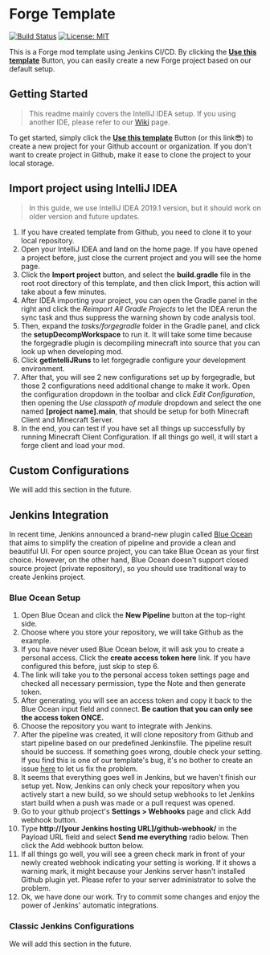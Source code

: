 # Forge Template
[![Build Status](http://galaxy.nctu.me:8080/buildStatus/icon?job=Examples%2FForge%2Fmaster)](http://galaxy.nctu.me:8080/job/Examples/job/Forge/job/master/)
[![License: MIT](https://img.shields.io/badge/License-MIT-yellow.svg)](https://opensource.org/licenses/MIT)

This is a Forge mod template using Jenkins CI/CD. By clicking the [**Use this template**](https://github.com/jenkins-example/Forge/generate) Button,
 you can easily create a new Forge project based on our default setup.
 
## Getting Started
> This readme mainly covers the IntelliJ IDEA setup.
> If you using another IDE, please refer to our [Wiki](https://github.com/jenkins-example/Forge/wiki) page.
 
To get started, simply click the [**Use this template**](https://github.com/jenkins-example/Forge/generate) Button (or this link:sunglasses:) to create a new project for your Github account or organization.
If you don't want to create project in Github, make it ease to clone the project to your local storage.
 
## Import project using IntelliJ IDEA
> In this guide, we use IntelliJ IDEA 2019.1 version, but it should work on older version and future updates.
 
1. If you have created template from Github, you need to clone it to your local repository.
2. Open your IntelliJ IDEA and land on the home page. If you have opened a project before, just close the current project and you will see the home page.
3. Click the **Import project** button, and select the **build.gradle** file in the root root directory of this template, and then click Import, this action will take about a few minutes.
4. After IDEA importing your project, you can open the Gradle panel in the right and click the *Reimport All Gradle Projects* to let the IDEA rerun the sync task and thus suppress the warning shown by code analysis tool.
5. Then, expand the *tasks/forgegradle* folder in the Gradle panel, and click the **setupDecompWorkspace** to run it. It will take some time because the forgegradle plugin is decompiling minecraft into source that you can look up when developing mod.
6. Click **getIntelliJRuns** to let forgegradle configure your development environment.
7. After that, you will see 2 new configurations set up by forgegradle, but those 2 configurations need additional change to make it work.
Open the configuration dropdown in the toolbar and click *Edit Configuration*, then opening the *Use classpath of module* dropdown and select the one named **\[project name\].main**, that should be setup for both Minecraft Client and Minecraft Server.
8. In the end, you can test if you have set all things up successfully by running Minecraft Client Configuration. If all things go well, it will start a forge client and load your mod.

## Custom Configurations
We will add this section in the future.

## Jenkins Integration
In recent time, Jenkins announced a brand-new plugin called [Blue Ocean](https://jenkins.io/projects/blueocean/) that aims to simplify the creation of pipeline and provide a clean and beautiful UI.
For open source project, you can take Blue Ocean as your first choice. 
However, on the other hand, Blue Ocean doesn't support closed source project (private repository), so you should use traditional way to create Jenkins project.

### Blue Ocean Setup
1. Open Blue Ocean and click the **New Pipeline** button at the top-right side.
2. Choose where you store your repository, we will take Github as the example.
3. If you have never used Blue Ocean below, it will ask you to create a personal access. Click the **create access token here** link.
If you have configured this before, just skip to step 6.
4. The link will take you to the personal access token settings page and checked all necessary permission, type the Note and then generate token.
5. After generating, you will see an access token and copy it back to the Blue Ocean input field and connect.
**Be caution that you can only see the access token ONCE.**
6. Choose the repository you want to integrate with Jenkins.
7. After the pipeline was created, it will clone repository from Github and start pipeline based on our predefined Jenkinsfile.
The pipeline result should be success. If something goes wrong, double check your setting. If you find this is one of our template's bug, it's no bother to create an issue [here](https://github.com/jenkins-example/Forge/issues/new) to let us fix the problem.
8. It seems that everything goes well in Jenkins, but we haven't finish our setup yet. 
Now, Jenkins can only check your repository when you actively start a new build, so we should setup webhooks to let Jenkins start build when a push was made or a pull request was opened.
9. Go to your github project's **Settings > Webhooks** page and click Add webhook button.
10. Type **http://\[your Jenkins hosting URL\]/github-webhook/** in the Payload URL field and select **Send me everything** radio below. Then click the Add webhook button below.
11. If all things go well, you will see a green check mark in front of your newly created webhook indicating your setting is working.
If it shows a warning mark, it might because your Jenkins server hasn't installed Github plugin yet. Please refer to your server administrator to solve the problem.
12. Ok, we have done our work. Try to commit some changes and enjoy the power of Jenkins' automatic integrations.

### Classic Jenkins Configurations
We will add this section in the future.
